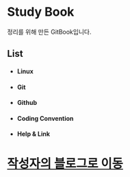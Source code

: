 # Study Book

정리를 위해 만든 GitBook입니다.

## **List**

* #### Linux
* #### Git
* #### Github
* #### Coding Convention
* #### Help & Link

# [작성자의 블로그로 이동](https://wonheesoo.github.io/)

